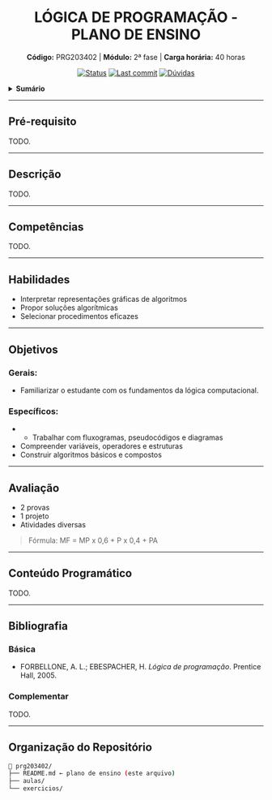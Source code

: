 <h1 align="center">
    LÓGICA DE PROGRAMAÇÃO - PLANO DE ENSINO
</h1>

<p align="center">
    <strong>Código:</strong> PRG203402 | <strong>Módulo:</strong> 2ª fase | 
    <strong>Carga horária:</strong> 40 horas
</p>

<p align="center">
    <a href="#"><img alt="Status" src="https://img.shields.io/badge/Status-Ativo-green"></a>
    <a href="https://github.com/joaoclaudioeb/ifsc-disciplines/commits/main"><img alt="Last commit" src="https://img.shields.io/github/last-commit/joaoclaudioeb/ifsc-disciplines?label=Última%20atualização&color=blue"></a>
    <a href="https://github.com/joaoclaudioeb/disciplinas-ifsc/issues/new?labels=question&title=PRG203402%20-%20"><img alt="Dúvidas" src="https://img.shields.io/badge/Dúvidas-Clique%20aqui-yellow"></a>
</p>

<details>
    <summary><b>Sumário</b></summary>
    <ol>
        <li><a href="#descricao">Descrição</a></li>
        <li><a href="#competencias">Competências</a></li>
        <li><a href="#habilidades">Habilidades</a></li>
        <li><a href="#objetivos">Objetivos</a></li>
        <li><a href="#avaliacao">Avaliação</a></li>
        <li><a href="#conteudo-programatico">Conteúdo Programático</a></li>
        <li><a href="#pre-requisito">Pré-requisito</a></li>
        <li><a href="#bibliografia">Bibliografia</a></li>
        <li><a href="#organizacao-do-repositorio">Organização do Repositório</a></li>
    </ol>
</details>

---

## Pré-requisito

TODO.

---

## Descrição
<p align="justify">
TODO.
</p>

---

## Competências
<p>
TODO.
</p>

---

## Habilidades

- Interpretar representações gráficas de algoritmos
- Propor soluções algorítmicas
- Selecionar procedimentos eficazes

---

## Objetivos

### Gerais:
- Familiarizar o estudante com os fundamentos da lógica computacional.

### Específicos:
- - Trabalhar com fluxogramas, pseudocódigos e diagramas
- Compreender variáveis, operadores e estruturas
- Construir algoritmos básicos e compostos

---

## Avaliação

- 2 provas
- 1 projeto
- Atividades diversas

> Fórmula: MF = MP x 0,6 + P x 0,4 + PA

---

## Conteúdo Programático

TODO.

---

## Bibliografia

### Básica

- FORBELLONE, A. L.; EBESPACHER, H. *Lógica de programação*. Prentice Hall, 2005.

### Complementar

TODO.

---

## Organização do Repositório

```bash
📁 prg203402/
├── README.md ← plano de ensino (este arquivo)
├── aulas/
└── exercicios/
```
